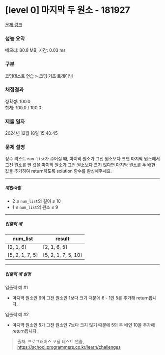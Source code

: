 # [level 0] 마지막 두 원소 - 181927 

[문제 링크](https://school.programmers.co.kr/learn/courses/30/lessons/181927) 

### 성능 요약

메모리: 80.8 MB, 시간: 0.03 ms

### 구분

코딩테스트 연습 > 코딩 기초 트레이닝

### 채점결과

정확성: 100.0<br/>합계: 100.0 / 100.0

### 제출 일자

2024년 12월 18일 15:40:45

### 문제 설명

<p>정수 리스트 <code>num_list</code>가 주어질 때, 마지막 원소가 그전 원소보다 크면 마지막 원소에서 그전 원소를 뺀 값을 마지막 원소가 그전 원소보다 크지 않다면 마지막 원소를 두 배한 값을 추가하여 return하도록 solution 함수를 완성해주세요.</p>

<hr>

<h5>제한사항</h5>

<ul>
<li>2 ≤ <code>num_list</code>의 길이 ≤ 10</li>
<li>1 ≤ <code>num_list</code>의 원소 ≤ 9</li>
</ul>

<hr>

<h5>입출력 예</h5>
<table class="table">
        <thead><tr>
<th>num_list</th>
<th>result</th>
</tr>
</thead>
        <tbody><tr>
<td>[2, 1, 6]</td>
<td>[2, 1, 6, 5]</td>
</tr>
<tr>
<td>[5, 2, 1, 7, 5]</td>
<td>[5, 2, 1, 7, 5, 10]</td>
</tr>
</tbody>
      </table>
<hr>

<h5>입출력 예 설명</h5>

<p>입출력 예 #1</p>

<ul>
<li>마지막 원소인 6이 그전 원소인 1보다 크기 때문에 6 - 1인 5를 추가해 return합니다.</li>
</ul>

<p>입출력 예 #2</p>

<ul>
<li>마지막 원소인 5가 그전 원소인 7보다 크지 않기 때문에 5의 두 배인 10을 추가해 return합니다.</li>
</ul>


> 출처: 프로그래머스 코딩 테스트 연습, https://school.programmers.co.kr/learn/challenges